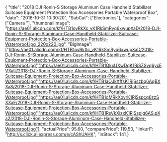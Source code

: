 {
	"title": "2018 DJI Ronin-S Storage Aluminum Case Handheld Stabilizer Suitcase Equipment Protection Box Accessories Portable Waterproof Box",
	"date": "2018-10-31 10:30:20",
	"SubCat": ["Electronics"],
	"categories": ["Camera "],
	"thumbnailImage": "https://ae01.alicdn.com/kf/HTB1ovRkXc_vK1RkSmRyq6xwupXaD/2018-DJI-Ronin-S-Storage-Aluminum-Case-Handheld-Stabilizer-Suitcase-Equipment-Protection-Box-Accessories-Portable-Waterproof.jpg_220x220.jpg",
	"BigImage": ["https://ae01.alicdn.com/kf/HTB1ovRkXc_vK1RkSmRyq6xwupXaD/2018-DJI-Ronin-S-Storage-Aluminum-Case-Handheld-Stabilizer-Suitcase-Equipment-Protection-Box-Accessories-Portable-Waterproof.jpg","https://ae01.alicdn.com/kf/HTB1QkxUXwDqK1RjSZSyq6yxEVXaU/2018-DJI-Ronin-S-Storage-Aluminum-Case-Handheld-Stabilizer-Suitcase-Equipment-Protection-Box-Accessories-Portable-Waterproof.jpg","https://ae01.alicdn.com/kf/HTB1aOJkXffsK1RjSszbq6AqBXXa8/2018-DJI-Ronin-S-Storage-Aluminum-Case-Handheld-Stabilizer-Suitcase-Equipment-Protection-Box-Accessories-Portable-Waterproof.jpg","https://ae01.alicdn.com/kf/HTB1dMRkXovrK1RjSspcq6zzSXXaE/2018-DJI-Ronin-S-Storage-Aluminum-Case-Handheld-Stabilizer-Suitcase-Equipment-Protection-Box-Accessories-Portable-Waterproof.jpg","https://ae01.alicdn.com/kf/HTB1RsVkXizxK1RjSspjq6AS.pXa2/2018-DJI-Ronin-S-Storage-Aluminum-Case-Handheld-Stabilizer-Suitcase-Equipment-Protection-Box-Accessories-Portable-Waterproof.jpg"],
	"actualPrice": 95.60,
	"comparePrice": 119.50,
	"linkurl": "http://s.click.aliexpress.com/e/cAShUAHK",
	"inStock": 141
}
